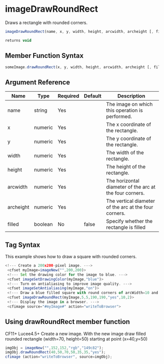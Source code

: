 # imageDrawRoundRect

 Draws a rectangle with rounded corners.

```javascript
imageDrawRoundRect(name, x, y, width, height, arcwidth, archeight [, filled])
```

```javascript
returns void
```

## Member Function Syntax

```javascript
someImage.drawRoundRect(x, y, width, height, arcwidth, archeight [, filled])
```

## Argument Reference

| Name | Type | Required | Default | Description |
| --- | --- | --- | --- | --- |
| name | string | Yes |  | The image on which this operation is performed. |
| x | numeric | Yes |  | The x coordinate of the rectangle. |
| y | numeric | Yes |  | The y coordinate of the rectangle. |
| width | numeric | Yes |  | The width of the rectangle. |
| height | numeric | Yes |  | The height of the rectangle. |
| arcwidth | numeric | Yes |  | The horizontal diameter of the arc at the four corners. |
| archeight | numeric | Yes |  | The vertical diameter of the arc at the four corners. |
| filled | boolean | No | false | Specify whether the rectangle is filled |

## Tag Syntax

This example shows how to draw a square with rounded corners.

```javascript
<!--- Create a 200x200-pixel image. ---> 
 <cfset myImage=imageNew("",200,200)> 
 <!--- Set the drawing color for the image to blue. ---> 
 <cfset imageSetDrawingColor(myImage,"blue")> 
 <!--- Turn on antialiasing to improve image quality. ---> 
 <cfset imageSetAntialiasing(myImage,"on")> 
 <!--- Draw a blue filled square with round corners of arcWidth=10 and arcHeight=2. ---> 
 <cfset imageDrawRoundRect(myImage,5,5,190,190,"yes",10,2)> 
 <!--- Display the image in a browser. ---> 
 <cfimage source="#myImage#" action="writeToBrowser">
```

## Using drawRoundRect member function

CF11+ Lucee4.5+ Create a new image. With the new image draw filled rounded rectangle (width=70, height=50) starting at point (x=40,y=50)

```javascript
imgObj = imageNew("",152,152,"rgb","149c82");
imgObj.drawRoundRect(40,50,70,50,35,35,"yes");
cfimage (action="writeToBrowser", source=imgObj);
```
